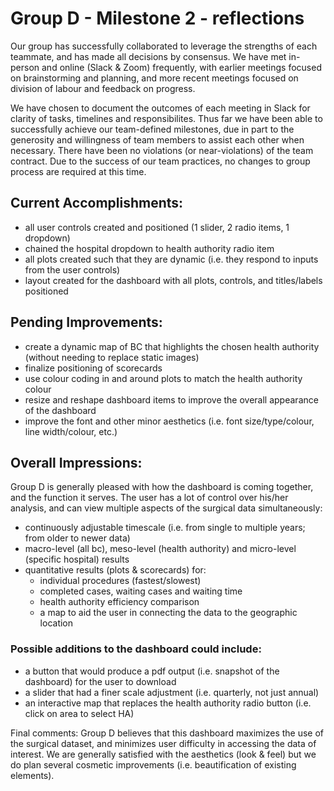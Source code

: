 # Group D - Milestone 2 - reflections
Our group has successfully collaborated to leverage the strengths of each teammate, and has made all decisions by consensus.  We have met in-person and online (Slack & Zoom) frequently, with earlier meetings focused on brainstorming and planning, and more recent meetings focused on division of labour and feedback on progress.  

We have chosen to document the outcomes of each meeting in Slack for clarity of tasks, timelines and responsibilites.  Thus far we have been able to successfully achieve our team-defined milestones, due in part to the generosity and willingness of team members to assist each other when necessary.  There have been no violations (or near-violations) of the team contract. Due to the success of our team practices, no changes to group process are required at this time.

## Current Accomplishments:
- all user controls created and positioned (1 slider, 2 radio items, 1 dropdown)
- chained the hospital dropdown to health authority radio item
- all plots created such that they are dynamic (i.e. they respond to inputs from the user controls)
- layout created for the dashboard with all plots, controls, and titles/labels positioned

## Pending Improvements:
- create a dynamic map of BC that highlights the chosen health authority (without needing to replace static images)
- finalize positioning of scorecards
- use colour coding in and around plots to match the health authority colour
- resize and reshape dashboard items to improve the overall appearance of the dashboard
- improve the font and other minor aesthetics (i.e. font size/type/colour, line width/colour, etc.)

## Overall Impressions:
Group D is generally pleased with how the dashboard is coming together, and the function it serves.  The user has a lot of control over his/her analysis, and can view multiple aspects of the surgical data simultaneously:
- continuously adjustable timescale (i.e. from single to multiple years; from older to newer data)
- macro-level (all bc), meso-level (health authority) and micro-level (specific hospital) results
- quantitative results (plots & scorecards) for:
    - individual procedures (fastest/slowest)
    - completed cases, waiting cases and waiting time
    - health authority efficiency comparison
    - a map to aid the user in connecting the data to the geographic location

### Possible additions to the dashboard could include:
- a button that would produce a pdf output (i.e. snapshot of the dashboard) for the user to download
- a slider that had a finer scale adjustment (i.e. quarterly, not just annual)
- an interactive map that replaces the health authority radio button (i.e. click on area to select HA)

Final comments: Group D believes that this dashboard maximizes the use of the surgical dataset, and minimizes user difficulty in accessing the data of interest.  We are generally satisfied with the aesthetics (look & feel) but we do plan several cosmetic improvements (i.e. beautification of existing elements). 
